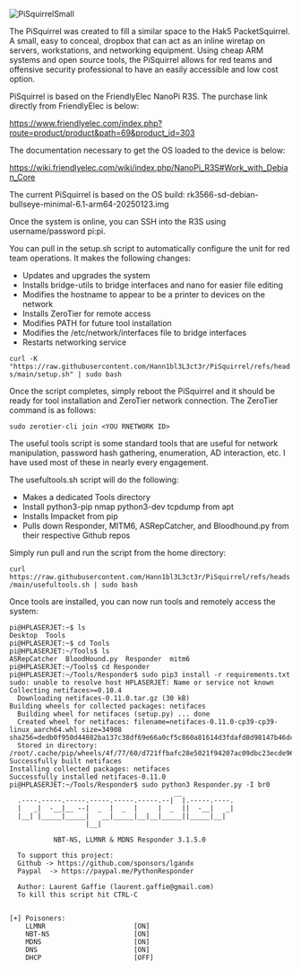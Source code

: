![PiSquirrelSmall](https://github.com/user-attachments/assets/e83b6431-64e6-4f7e-ac4f-eb03e133e1d5)

The PiSquirrel was created to fill a similar space to the Hak5 PacketSquirrel. A small, easy to conceal, dropbox that can act as an inline wiretap on servers, workstations, and networking equipment. Using cheap ARM systems and open source tools, the PiSquirrel allows for red teams and offensive security professional to have an easily accessible and low cost option.  

PiSquirrel is based on the FriendlyElec NanoPi R3S. The purchase link directly from FriendlyElec is below: 

https://www.friendlyelec.com/index.php?route=product/product&path=69&product_id=303

The documentation necessary to get the OS loaded to the device is below: 

https://wiki.friendlyelec.com/wiki/index.php/NanoPi_R3S#Work_with_Debian_Core

The current PiSquirrel is based on the OS build: rk3566-sd-debian-bullseye-minimal-6.1-arm64-20250123.img

Once the system is online, you can SSH into the R3S using username/password pi:pi. 

You can pull in the setup.sh script to automatically configure the unit for red team operations. It makes the following changes: 

 - Updates and upgrades the system
 - Installs bridge-utils to bridge interfaces and nano for easier file editing
 - Modifies the hostname to appear to be a printer to devices on the network
 - Installs ZeroTier for remote access
 - Modifies PATH for future tool installation
 - Modifies the /etc/network/interfaces file to bridge interfaces
 - Restarts networking service

`curl -K "https://raw.githubusercontent.com/Hann1bl3L3ct3r/PiSquirrel/refs/heads/main/setup.sh" | sudo bash`

Once the script completes, simply reboot the PiSquirrel and it should be ready for tool installation and ZeroTier network connection. The ZeroTier command is as follows: 

`sudo zerotier-cli join <YOU RNETWORK ID>`

The useful tools script is some standard tools that are useful for network manipulation, password hash gathering, enumeration, AD interaction, etc. I have used most of these in nearly every engagement. 

The usefultools.sh script will do the following: 

 - Makes a dedicated Tools directory
 - Install python3-pip nmap python3-dev tcpdump from apt
 - Installs Impacket from pip
 - Pulls down Responder, MITM6, ASRepCatcher, and Bloodhound.py from their respective Github repos

Simply run pull and run the script from the home directory: 

`curl https://raw.githubusercontent.com/Hann1bl3L3ct3r/PiSquirrel/refs/heads/main/usefultools.sh | sudo bash `

Once tools are installed, you can now run tools and remotely access the system: 

```
pi@HPLASERJET:~$ ls
Desktop  Tools
pi@HPLASERJET:~$ cd Tools
pi@HPLASERJET:~/Tools$ ls
ASRepCatcher  BloodHound.py  Responder  mitm6
pi@HPLASERJET:~/Tools$ cd Responder
pi@HPLASERJET:~/Tools/Responder$ sudo pip3 install -r requirements.txt 
sudo: unable to resolve host HPLASERJET: Name or service not known
Collecting netifaces>=0.10.4
  Downloading netifaces-0.11.0.tar.gz (30 kB)
Building wheels for collected packages: netifaces
  Building wheel for netifaces (setup.py) ... done
  Created wheel for netifaces: filename=netifaces-0.11.0-cp39-cp39-linux_aarch64.whl size=34908 sha256=dedb0f950d44882ba137c38df69e66a0cf5c860a81614d3fdafd8d98147b46dc
  Stored in directory: /root/.cache/pip/wheels/4f/77/60/d721ffbafc28e5021f94207ac09dbc23ecde96b4f74a324106
Successfully built netifaces
Installing collected packages: netifaces
Successfully installed netifaces-0.11.0
pi@HPLASERJET:~/Tools/Responder$ sudo python3 Responder.py -I br0
                                         __
  .----.-----.-----.-----.-----.-----.--|  |.-----.----.
  |   _|  -__|__ --|  _  |  _  |     |  _  ||  -__|   _|
  |__| |_____|_____|   __|_____|__|__|_____||_____|__|
                   |__|

           NBT-NS, LLMNR & MDNS Responder 3.1.5.0

  To support this project:
  Github -> https://github.com/sponsors/lgandx
  Paypal  -> https://paypal.me/PythonResponder

  Author: Laurent Gaffie (laurent.gaffie@gmail.com)
  To kill this script hit CTRL-C


[+] Poisoners:
    LLMNR                      [ON]
    NBT-NS                     [ON]
    MDNS                       [ON]
    DNS                        [ON]
    DHCP                       [OFF]
```

